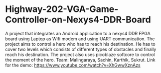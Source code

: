 # Highway-202-VGA-Game-Controller-on-Nexys4-DDR-Board
A project that integrates an Android application to a nexys4 DDR FPGA board using Laptop as Wifi modem and using UART communication.  The project aims to control a hero who has to reach his destination. He has to cover two levels which consists of different types of obstacles and finally reach his destination. The project also uses picoblaze softcore to control the moment of the hero. Team: Malingaraya, Sachin, Karthik, Sukrut. Link for the demo: https://www.youtube.com/watch?v=XhGwwXznAzs
